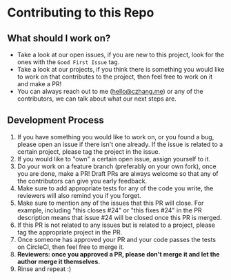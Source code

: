 # Contributing to this Repo
## What should I work on?
- Take a look at our open issues, if you are new to this project, look for the ones with the
`Good First Issue` tag.
- Take a look at our projects, if you think there is something you would like
to work on that contributes to the project, then feel free to work on it and make a PR!
- You can always reach out to me ([hello@czhang.me](mailto:hello@czhang.me)) or any of the
contributors, we can talk about what our next steps are.

## Development Process
1. If you have something you would like to work on, or you found a bug, please open an issue
if there isn't one already. If the issue is related to a certain project, please
tag the project in the issue.
1. If you would like to "own" a certain open issue, assign yourself to it.
1. Do your work on a feature branch (preferably on your own fork), once you are done,
make a PR! Draft PRs are always welcome so that any of the contributors can give you early
feedback.
1. Make sure to add appropriate tests for any of the code you write, the reviewers will also
remind you if you forget.
1. Make sure to mention any of the issues that this PR will close. For example,
including "this closes #24" or "this fixes #24" in the PR description
means that issue #24 will be closed once this PR is merged.
1. If this PR is not related to any issues but is related to a project, please
tag the appropriate project in the PR.
1. Once someone has approved your PR and your code passes the tests on CircleCI, then feel
free to merge it.
1. **Reviewers: once you approved a PR, please don't merge it and let the author merge it
themselves.**
1. Rinse and repeat :)
